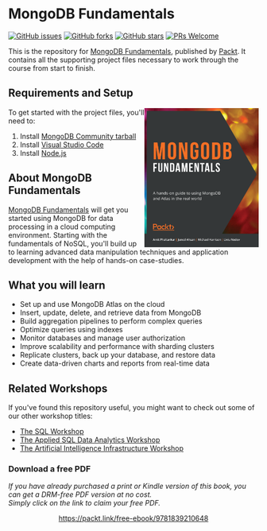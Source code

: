 # MongoDB Fundamentals
[![GitHub issues](https://img.shields.io/github/issues/PacktPublishing/MongoDB-Fundamentals.svg)](https://github.com/PacktPublishing/MongoDB-Fundamentals/issues)
[![GitHub forks](https://img.shields.io/github/forks/PacktPublishing/MongoDB-Fundamentals)](https://github.com/PacktPublishing/MongoDB-Fundamentals/network)
[![GitHub stars](https://img.shields.io/github/stars/PacktPublishing/MongoDB-Fundamentals.svg)](https://github.com/PacktPublishing/MongoDB-Fundamentals/stargazers)
[![PRs Welcome](https://img.shields.io/badge/PRs-welcome-brightgreen.svg)](https://github.com/PacktPublishing/MongoDB-Fundamentals/pulls)

This is the repository for [MongoDB Fundamentals](https://www.amazon.com/MongoDB-Workshop-Interactive-Approach-Learning/dp/1839210648/ref=sr_1_1?dchild=1&keywords=MongoDB%20Fundamentals&qid=1611064650&s=books&sr=1-1&utm_source=github&utm_medium=repository&utm_campaign=9781839210648&utm_term=MongoDB&utm_content=MongoDB%20Fundamentals), published by [Packt](https://www.packtpub.com/?utm_source=github). It contains all the supporting project files necessary to work through the course from start to finish.

## Requirements and Setup
<a href="https://www.amazon.com/MongoDB-Workshop-Interactive-Approach-Learning/dp/1839210648/ref=sr_1_1?dchild=1&keywords=MongoDB%20Fundamentals&qid=1611064650&s=books&sr=1-1&utm_source=github&utm_medium=repository&utm_campaign=9781839210648&utm_term=MongoDB&utm_content=MongoDB%20Fundamentals"><img src="https://github.com/PacktPublishing/MongoDB-Fundamentals/blob/master/MongoDB%20Fundamentals.png" alt="MongoDB Fundamentals" height="280px" width="230px" align="right" this.target="_blank"></a>

To get started with the project files, you'll need to:
1. Install [MongoDB Community tarball](https://www.mongodb.com/try/download/community)
2. Install [Visual Studio Code](https://code.visualstudio.com/)
3. Install [Node.js](https://nodejs.org/en/download/)

## About MongoDB Fundamentals
[MongoDB Fundamentals](https://www.amazon.com/MongoDB-Workshop-Interactive-Approach-Learning/dp/1839210648/ref=sr_1_1?dchild=1&keywords=MongoDB%20Fundamentals&qid=1611064650&s=books&sr=1-1&utm_source=github&utm_medium=repository&utm_campaign=9781839210648&utm_term=MongoDB&utm_content=MongoDB%20Fundamentals) will get you started using MongoDB for data processing in a cloud computing environment. Starting with the fundamentals of NoSQL, you'll build up to learning advanced data manipulation techniques and application development with the help of hands-on case-studies.	

## What you will learn
* Set up and use MongoDB Atlas on the cloud
* Insert, update, delete, and retrieve data from MongoDB
* Build aggregation pipelines to perform complex queries
* Optimize queries using indexes
* Monitor databases and manage user authorization
* Improve scalability and performance with sharding clusters
* Replicate clusters, back up your database, and restore data
* Create data-driven charts and reports from real-time data

## Related Workshops
If you've found this repository useful, you might want to check out some of our other workshop titles:
* [The SQL Workshop](https://www.amazon.com/SQL-Workshop-Interactive-Approach-Learning/dp/1838642358/ref=sr_1_1?dchild=1&keywords=The%20SQL%20Workshop&qid=1610708551&sr=8-1&utm_source=github&utm_medium=repository&utm_campaign=9781838642358&utm_term=SQL&utm_content=The%20SQL%20Workshop)
* [The Applied SQL Data Analytics Workshop](https://www.amazon.com/Applied-SQL-Data-Analytics-Workshop-ebook/dp/B085D91RNK/ref=sr_1_2?crid=1FDBQD0TEVVF9&dchild=1&keywords=applied%20sql%20data%20analytics%20workshop&qid=1610707878&sprefix=applied%20sql%20dat%2Caps%2C330&sr=8-2&utm_source=github&utm_medium=repository&utm_campaign=9781800203679&utm_term=Applied%20SQL%20Data%20Analytics&utm_content=The%20Applied%20SQL%20Data%20Analytics%20Workshop)
* [The Artificial Intelligence Infrastructure Workshop](https://www.amazon.com/Artificial-Intelligence-Infrastructure-Workshop-cutting-edge/dp/1800209843/ref=tmm_pap_swatch_0?_encoding=UTF8&qid=1611066566&sr=8-1&utm_source=github&utm_medium=repository&utm_campaign=9781801071314&utm_term=Artificial%20Intelligence%20Infrastructure&utm_content=The%20Artificial%20Intelligence%20Infrastructure%20Workshop)
### Download a free PDF

 <i>If you have already purchased a print or Kindle version of this book, you can get a DRM-free PDF version at no cost.<br>Simply click on the link to claim your free PDF.</i>
<p align="center"> <a href="https://packt.link/free-ebook/9781839210648">https://packt.link/free-ebook/9781839210648 </a> </p>